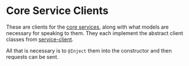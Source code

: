 # Core Service Clients

These are clients for the [core services](../services-core/), along with what models
are necessary for speaking to them. They each implement the abstract client classes from
[service-client](../common/service-client). 

All that is necessary is to `@Inject` them into the constructor and then 
requests can be sent. 